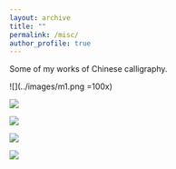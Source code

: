 ```yaml
---
layout: archive
title: ""
permalink: /misc/
author_profile: true
---
```



Some of my works of Chinese calligraphy.


![](../images/m1.png =100x)

![](../images/m2.png)

![](../images/m3.png)

![](../images/m7.png)

![](../images/m8.png)
